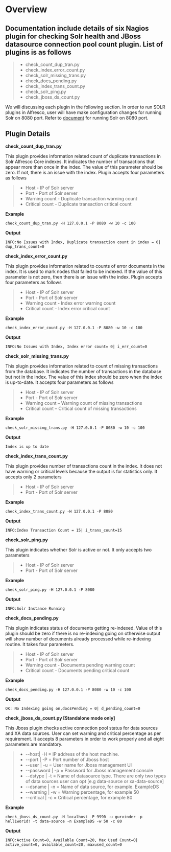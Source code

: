 Overview
===================
Documentation include details of six Nagios plugin for checking Solr health and JBoss datasource connection pool count plugin.
List of plugins is as follows
----------
> - check_count_dup_tran.py
> - check_index_error_count.py
> - check_solr_missing_trans.py
> - check_docs_pending.py
> - check_index_trans_count.py
> - check_solr_ping.py
> - check_jboss_ds_count.py

We will discussing each plugin in the following section. In order to run SOLR plugins in Alfresco, user will have make configuration changes for running Solr on 8080 port. Refer to [document](./nagios_alfreco_configuration_changes.odt) for running Solr on 8080 port.

Plugin Details
-----------------
**check_count_dup_tran.py**

This plugin provides information related count of duplicate transactions in Solr Alfresco Core indexes. It indicates the number of transactions that appear more than once in the index. The value of this parameter should be zero. If not, there is an issue with the index. Plugin accepts four parameters as follows
> - Host - IP of Solr server
> - Port - Port of Solr server 
> - Warning count - Duplicate transaction warning count
> - Critical count - Duplicate transaction critical count

**Example**

    check_count_dup_tran.py -H 127.0.0.1 -P 8080 -w 10 -c 100

**Output**

    INFO:No Issues with Index, Duplicate transaction count in index = 0| dup_trans_count=0

**check_index_error_count.py**

This plugin provides information related to counts of error documents in the index. It is used to mark nodes that failed to be indexed. If the value of this parameter is not zero, then there is an issue with the index. Plugin accepts four parameters as follows
> - Host - IP of Solr server
> - Port - Port of Solr server 
> - Warning count - Index error warning count
> - Critical count - Index error critical count

**Example**

    check_index_error_count.py -H 127.0.0.1 -P 8080 -w 10 -c 100

**Output**

    INFO:No Issues with Index, Index error count= 0| i_err_count=0

**check_solr_missing_trans.py**

This plugin provides information related to count of missing transactions from the database. It indicates the number of transactions in the database but not in the index. The value of this index should be zero when the index is up-to-date. It accepts four parameters as follows
> - Host - IP of Solr server
> - Port - Port of Solr server 
> - Warning count – Warning count of missing transactions
> - Critical count – Critical count of missing transactions

**Example**

    check_solr_missing_trans.py -H 127.0.0.1 -P 8080 -w 10 -c 100

**Output**

    Index is up to date

**check_index_trans_count.py**

This plugin provides number of transactions count in the index. It does not have warning or critical levels because the output is for statistics only. It accepts only 2 parameters
> - Host - IP of Solr server
> - Port - Port of Solr server 

**Example**

    check_index_trans_count.py -H 127.0.0.1 -P 8080

**Output**

    INFO:Index Transaction Count = 15| i_trans_count=15


**check_solr_ping.py**

This plugin indicates whether Solr is active or not. It only accepts two parameters
> - Host - IP of Solr server
> - Port - Port of Solr server

**Example**

    check_solr_ping.py -H 127.0.0.1 -P 8080

**Output**

    INFO:Solr Instance Running

**check_docs_pending.py**

This plugin indicates status of documents getting re-indexed. Value of this plugin should be zero if there is no re-indexing going on otherwise output will show number of documents already processed while re-indexing routine. It takes four parameters.
> - Host - IP of Solr server
> - Port - Port of Solr server
> - Warning count - Documents pending warning count
> - Critical count - Documents pending critical count

**Example**

    check_docs_pending.py -H 127.0.0.1 -P 8080 -w 10 -c 100

**Output**

    OK: No Indexing going on,docsPending = 0| d_pending_count=0

**check_jboss_ds_count.py [Standalone mode only]**

This Jboss plugin checks active connection pool status for data sources and XA data sources. User can set warning and critical percentage as per requirement. It accepts 8 parameters in order to work properly and all eight parameters are mandatory.
> - --host| -H =  IP address of the host machine.
> - --port | -P = Port number of Jboss host
> - --user | -u = User name for Jboss management UI
> - --password | -p = Password for Jboss management console
> - --dstype | -t = Name of datasource type. There are only two types of data sources user can opt [e.g data-source or xa-data-source]
> - --dsname | -n = Name of data source, for example. ExampleDS
> - --warning | -w = Warning percentage, for example 50
> - --critical | -c = Critical percentage, for example 80

**Example**

    check_jboss_ds_count.py -H localhost -P 9990 -u gurvinder -p hell1wor1d! -t data-source -n ExampleDS -w 50 -c 80

**Output**

    INFO:Active Count=0, Available Count=20, Max Used Count=0| active_count=0, available_count=20, maxused_count=0
